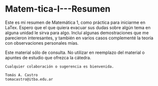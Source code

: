 # Matem-tica-I---Resumen

Este es mi resumen de Matemática 1, como práctica para iniciarme en LaTex. 
Espero que el que quiera evacuar sus dudas sobre algún tema en alguna unidad le sirva para algo. 
Incluí algunas demostraciones que me parecieron interesantes, y también en varios casos complementé la teoría con observaciones personales mías.
	
Este material sólo de consulta. No utilizar en reemplazo del material o apuntes de estudio que ofrezca la cátedra.
	
	Cualquier colaboración o sugerencia es bienvenida.
  
	Tomás A. Castro
	tomacastro@itba.edu.ar
